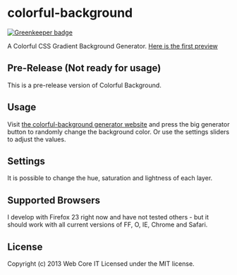 # colorful-background

[![Greenkeeper badge](https://badges.greenkeeper.io/victorperin/colorful-background.svg)](https://greenkeeper.io/)

A Colorful CSS Gradient Background Generator. 
[Here is the first preview](http://webcore-it.github.io/colorful-background)


## Pre-Release (Not ready for usage)

This is a pre-release version of Colorful Background.


## Usage

Visit [the colorful-background generator website](http://webcore-it.github.io/colorful-background) and press the big generator button to randomly change the background color. Or use the settings sliders to adjust the values.


## Settings

It is possible to change the hue, saturation and lightness of each layer.


## Supported Browsers

I develop with Firefox 23 right now and have not tested others - but it should work with all current versions of FF, O, IE, Chrome and Safari.

## License
Copyright (c) 2013 Web Core IT
Licensed under the MIT license.